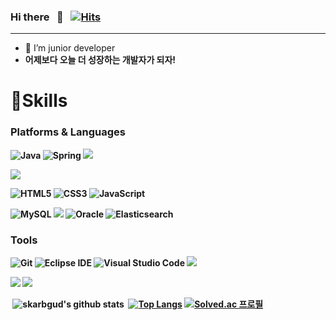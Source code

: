 ### Hi there &nbsp; 👋 &nbsp;  [![Hits](https://hits.seeyoufarm.com/api/count/incr/badge.svg?url=https%3A%2F%2Fgithub.com%2Fskarbgud)](https://hits.seeyoufarm.com)
------------------------------------------------------------------------------------------------------------------------------
- 🌱 I’m junior developer
- <b>어제보다 오늘 더 성장하는 개발자가 되자!<b>

# 💪Skills
### Platforms & Languages
![Java](https://img.shields.io/badge/Java-007396.svg?&style=for-the-badge&logo=Java&logoColor=white)
![Spring](https://img.shields.io/badge/Spring-6DB33F.svg?&style=for-the-badge&logo=Spring&logoColor=white)
<img src="https://img.shields.io/badge/springboot-6DB33F?style=for-the-badge&logo=springboot&logoColor=white">


<img src="https://img.shields.io/badge/vue.js-4FC08D?style=for-the-badge&logo=vue.js&logoColor=white"> 


![HTML5](https://img.shields.io/badge/HTML5-E34F26.svg?&style=for-the-badge&logo=HTML5&logoColor=white)
![CSS3](https://img.shields.io/badge/CSS3-1572B6.svg?&style=for-the-badge&logo=CSS3&logoColor=white)
![JavaScript](https://img.shields.io/badge/JavaScript-F7DF1E.svg?&style=for-the-badge&logo=JavaScript&logoColor=white)

![MySQL](https://img.shields.io/badge/MySQL-4479A1.svg?&style=for-the-badge&logo=MySQL&logoColor=white)
<img src="https://img.shields.io/badge/mariaDB-003545?style=for-the-badge&logo=mariaDB&logoColor=white">
![Oracle](https://img.shields.io/badge/Oracle-F80000.svg?&style=for-the-badge&logo=Oracle&logoColor=white)
![Elasticsearch](https://img.shields.io/badge/Elasticsearch-FFCA28.svg?&style=for-the-badge&logo=Elasticsearch&logoColor=white)

### Tools
![Git](https://img.shields.io/badge/Git-F05032.svg?&style=for-the-badge&logo=Git&logoColor=white)
![Eclipse IDE](https://img.shields.io/badge/Eclipse%20IDE-2C2255.svg?&style=for-the-badge&logo=Eclipse%20IDE&logoColor=white)
![Visual Studio Code](https://img.shields.io/badge/Visual%20Studio%20Code-007ACC.svg?&style=for-the-badge&logo=Visual%20Studio%20Code&logoColor=white)
<img src="https://img.shields.io/badge/IntelliJ IDEA-232F3E?style=for-the-badge&logo=IntelliJ IDEA&logoColor=white"> 

<img src="https://img.shields.io/badge/linux-FCC624?style=for-the-badge&logo=linux&logoColor=black"> <img src="https://img.shields.io/badge/amazonaws-232F3E?style=for-the-badge&logo=amazonaws&logoColor=white"> 

&nbsp;![skarbgud's github stats](https://github-readme-stats.vercel.app/api?username=skarbgud&count_private=true&show_icons=true)&nbsp;&nbsp;[![Top Langs](https://github-readme-stats.vercel.app/api/top-langs/?username=skarbgud&layout=compact)](https://github.com/skarbgud)
[![Solved.ac 프로필](http://mazassumnida.wtf/api/v2/generate_badge?boj=skarbgud1)](https://solved.ac/skarbgud1)
